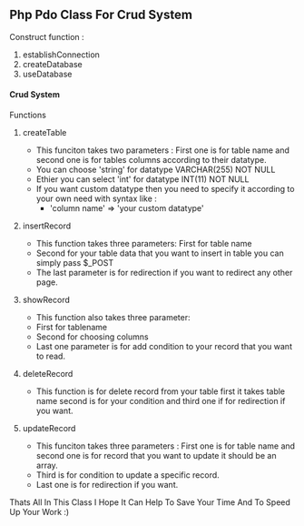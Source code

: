 <h2>Php Pdo Class For Crud System</h2>

Construct function :

1. establishConnection
2. createDatabase
3. useDatabase

#### Crud System

Functions

1. createTable
    - This funciton takes two parameters : First one is for table name and second one is for tables columns according to their datatype.
    - You can choose 'string' for datatype VARCHAR(255) NOT NULL
    - Ethier you can select 'int' for datatype INT(11) NOT NULL
    - If you want custom datatype then you need to specify it according to your own need with syntax like :
        - 'column name' => 'your custom datatype'
2. insertRecord
    - This function takes three parameters: First for table name
    - Second for your table data that you want to insert in table you can simply pass $_POST
    - The last parameter is for redirection if you want to redirect any other page.

3. showRecord
    - This function also takes three parameter:
    - First for tablename
    - Second for choosing columns
    - Last one parameter is for add condition to your record that you want to read.

4. deleteRecord
    - This function is for delete record from your table first it takes table name second is for your condition and third one if for redirection if you want.
5. updateRecord
    - This funciton takes three parameters : First one is for table name and second one is for record that you want to update it should be an array.
    - Third is for condition to update a specific record.
    - Last one is for redirection if you want.

Thats All In This Class I Hope It Can Help To Save Your Time And To Speed Up Your Work :)
